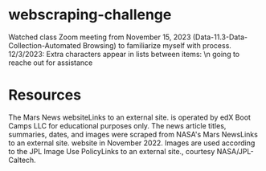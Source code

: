 # webscraping-challenge
Watched class Zoom meeting from November 15, 2023 (Data-11.3-Data-Collection-Automated Browsing) to familiarize myself with process.
12/3/2023: Extra characters appear in lists between items: \n 
going to reache out for assistance 



# Resources
The Mars News websiteLinks to an external site. is operated by edX Boot Camps LLC for educational purposes only. The news article titles, summaries, dates, and images were scraped from NASA's Mars NewsLinks to an external site. website in November 2022. Images are used according to the JPL Image Use PolicyLinks to an external site., courtesy NASA/JPL-Caltech.